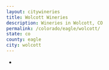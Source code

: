```yaml
---
layout: citywineries
title: Wolcott Wineries
description: Wineries in Wolcott, CO
permalink: /colorado/eagle/wolcott/
state: co
county: eagle
city: wolcott
---
```

-
